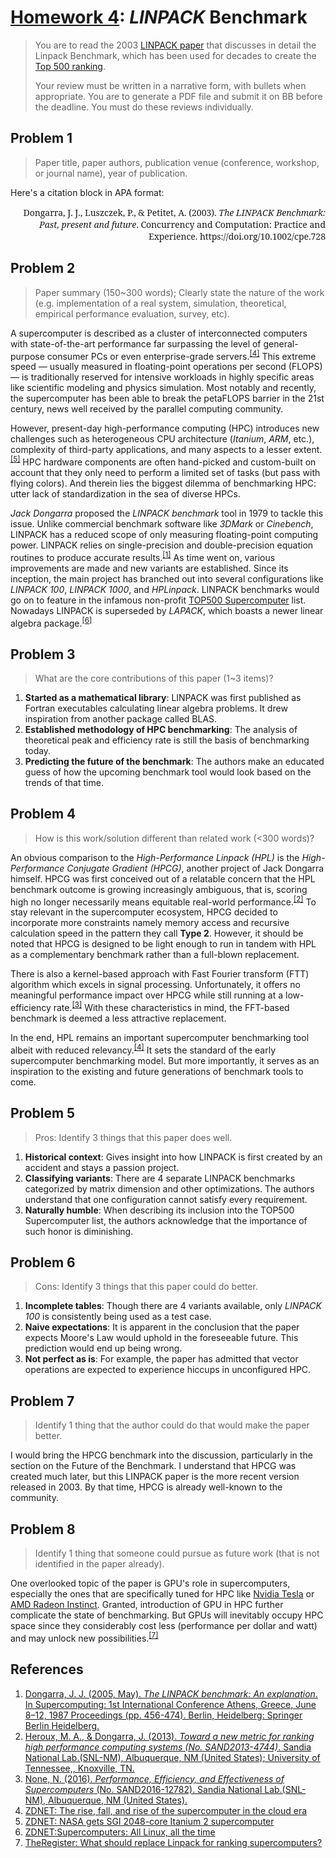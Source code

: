# [Homework 4](https://github.com/hendraanggrian/IIT-CS554/blob/assets/assignments/hw4.pdf): *LINPACK* Benchmark

> You are to read the 2003 [LINPACK paper](https://onlinelibrary.wiley.com/doi/pdf/10.1002/cpe.728)
  that discusses in detail the Linpack Benchmark, which has been used for
  decades to create the [Top 500 ranking](https://www.top500.org).
>
> Your review must be written in a narrative form, with bullets when
  appropriate. You are to generate a PDF file and submit it on BB before the
  deadline. You must do these reviews individually.

## Problem 1

> Paper title, paper authors, publication venue (conference, workshop, or
  journal name), year of publication.

Here's a citation block in APA format:

<div style="font-family: 'Noto Serif'; text-align: right;">
Dongarra, J. J., Luszczek, P., & Petitet, A. (2003). <i>The LINPACK Benchmark: Past, present and future</i>. Concurrency and Computation: Practice and Experience. https://doi.org/10.1002/cpe.728
</div>

## Problem 2

> Paper summary (150~300 words); Clearly state the nature of the work (e.g.
  implementation of a real system, simulation, theoretical, empirical
  performance evaluation, survey, etc).

A supercomputer is described as a cluster of interconnected computers with
state-of-the-art performance far surpassing the level of general-purpose
consumer PCs or even enterprise-grade servers.<sup>[\[4\]]</sup> This extreme
speed &mdash; usually measured in floating-point operations per second (FLOPS)
&mdash; is traditionally reserved for intensive workloads in highly specific
areas like scientific modeling and physics simulation. Most notably and
recently, the supercomputer has been able to break the petaFLOPS barrier in the
21st century, news well received by the parallel computing community.

However, present-day high-performance computing (HPC) introduces new challenges
such as heterogeneous CPU architecture (*Itanium*, *ARM*, etc.), complexity of
third-party applications, and many aspects to a lesser extent.<sup>[\[5\]]</sup>
HPC hardware components are often hand-picked and custom-built on account that
they only need to perform a limited set of tasks (but pass with flying colors).
And therein lies the biggest dilemma of benchmarking HPC: utter lack of
standardization in the sea of diverse HPCs.

*Jack Dongarra* proposed the *LINPACK benchmark* tool in 1979 to tackle this
issue. Unlike commercial benchmark software like *3DMark* or *Cinebench*,
LINPACK has a reduced scope of only measuring floating-point computing power.
LINPACK relies on single-precision and double-precision equation routines to
produce accurate results.<sup>[\[1\]]</sup> As time went on, various
improvements are made and new variants are established. Since its inception, the
main project has branched out into several configurations like *LINPACK 100*,
*LINPACK 1000*, and *HPLinpack*. LINPACK benchmarks would go on to feature in
the infamous non-profit [TOP500 Supercomputer](https://www.top500.org/) list.
Nowadays LINPACK is superseded by *LAPACK*, which boasts a newer linear algebra
package.<sup>[\[6\]]</sup>

## Problem 3

> What are the core contributions of this paper (1~3 items)?

1. **Started as a mathematical library**: LINPACK was first published as Fortran
  executables calculating linear algebra problems. It drew inspiration from
  another package called BLAS.
2. **Established methodology of HPC benchmarking**: The analysis of theoretical
  peak and efficiency rate is still the basis of benchmarking today.
3. **Predicting the future of the benchmark**: The authors make an educated
  guess of how the upcoming benchmark tool would look based on the trends of
  that time.

## Problem 4

> How is this work/solution different than related work (<300 words)?

An obvious comparison to the *High-Performance Linpack (HPL)* is the
*High-Performance Conjugate Gradient (HPCG)*, another project of Jack Dongarra
himself. HPCG was first conceived out of a relatable concern that the HPL
benchmark outcome is growing increasingly ambiguous, that is, scoring high no
longer necessarily means equitable real-world performance.<sup>[\[2\]]</sup> To
stay relevant in the supercomputer ecosystem, HPCG decided to incorporate more
constraints namely memory access and recursive calculation speed in the pattern
they call **Type 2**. However, it should be noted that HPCG is designed to be
light enough to run in tandem with HPL as a complementary benchmark rather than
a full-blown replacement.

There is also a kernel-based approach with Fast Fourier transform (FTT)
algorithm which excels in signal processing. Unfortunately, it offers no
meaningful performance impact over HPCG while still running at a low-efficiency
rate.<sup>[\[3\]]</sup> With these characteristics in mind, the FFT-based
benchmark is deemed a less attractive replacement.

In the end, HPL remains an important supercomputer benchmarking tool albeit with
reduced relevancy.<sup>[\[4\]]</sup> It sets the standard of the early
supercomputer benchmarking model. But more importantly, it serves as an
inspiration to the existing and future generations of benchmark tools to come.

## Problem 5

> Pros: Identify 3 things that this paper does well.

1. **Historical context**: Gives insight into how LINPACK is first created by an
  accident and stays a passion project.
2. **Classifying variants**: There are 4 separate LINPACK benchmarks categorized
  by matrix dimension and other optimizations. The authors understand that one
  configuration cannot satisfy every requirement.
3. **Naturally humble**: When describing its inclusion into the TOP500
  Supercomputer list, the authors acknowledge that the importance of such honor
  is diminishing.

## Problem 6

> Cons: Identify 3 things that this paper could do better.

1. **Incomplete tables**: Though there are 4 variants available, only
  *LINPACK 100* is consistently being used as a test case.
2. **Naive expectations**: It is apparent in the conclusion that the paper
  expects Moore's Law would uphold in the foreseeable future.
  This prediction would end up being wrong.
3. **Not perfect as is**: For example, the paper has admitted that vector
  operations are expected to experience hiccups in unconfigured HPC.

## Problem 7

> Identify 1 thing that the author could do that would make the paper better.

I would bring the HPCG benchmark into the discussion, particularly in the
section on the Future of the Benchmark. I understand that HPCG was created much
later, but this LINPACK paper is the more recent version released in 2003. By
that time, HPCG is already well-known to the community.

## Problem 8

> Identify 1 thing that someone could pursue as future work (that is not
  identified in the paper already).

One overlooked topic of the paper is GPU's role in supercomputers, especially
the ones that are specifically tuned for HPC like [Nvidia Tesla](https://www.nvidia.com/en-us/data-center/data-center-gpus/)
or [AMD Radeon Instinct](https://www.amd.com/en/graphics/instinct-server-accelerators/).
Granted, introduction of GPU in HPC further complicate the state of
benchmarking. But GPUs will inevitably occupy HPC space since they considerably
cost less (performance per dollar and watt) and may unlock new possibilities.<sup>[\[7\]]</sup>

## References

1. [Dongarra, J. J. (2005, May). *The LINPACK benchmark: An explanation*. In Supercomputing: 1st International Conference Athens, Greece, June 8–12, 1987 Proceedings (pp. 456-474). Berlin, Heidelberg: Springer Berlin Heidelberg.](https://link.springer.com/chapter/10.1007/3-540-18991-2_27/)
2. [Heroux, M. A., & Dongarra, J. (2013). *Toward a new metric for ranking high performance computing systems (No. SAND2013-4744)*. Sandia National Lab.(SNL-NM), Albuquerque, NM (United States); University of Tennessee,, Knoxville, TN.](https://www.osti.gov/servlets/purl/1089988/)
3. [None, N. (2016). *Performance, Efficiency, and Effectiveness of Supercomputers* (No. SAND2016-12782). Sandia National Lab.(SNL-NM), Albuquerque, NM (United States).](https://www.osti.gov/servlets/purl/1505370/)
4. [ZDNET: The rise, fall, and rise of the supercomputer in the cloud era](https://www.zdnet.com/article/the-rise-fall-and-rise-of-the-supercomputer-in-the-cloud-era/)
5. [ZDNET: NASA gets SGI 2048-core Itanium 2 supercomputer](https://www.zdnet.com/article/nasa-gets-sgi-2048-core-itanium-2-supercomputer/)
6. [ZDNET: ​Supercomputers: All Linux, all the time](https://www.zdnet.com/article/supercomputers-all-linux-all-the-time/)
7. [TheRegister: What should replace Linpack for ranking supercomputers?](https://www.theregister.com/2013/06/21/hpcg_supercomputing_benchmark_proposal/)

[\[1\]]: https://link.springer.com/chapter/10.1007/3-540-18991-2_27/
[\[2\]]: https://www.osti.gov/servlets/purl/1089988/
[\[3\]]: https://www.osti.gov/servlets/purl/1505370/
[\[4\]]: https://www.zdnet.com/article/the-rise-fall-and-rise-of-the-supercomputer-in-the-cloud-era/
[\[5\]]: https://www.zdnet.com/article/nasa-gets-sgi-2048-core-itanium-2-supercomputer/
[\[6\]]: https://www.zdnet.com/article/supercomputers-all-linux-all-the-time/
[\[7\]]: https://www.theregister.com/2013/06/21/hpcg_supercomputing_benchmark_proposal/
